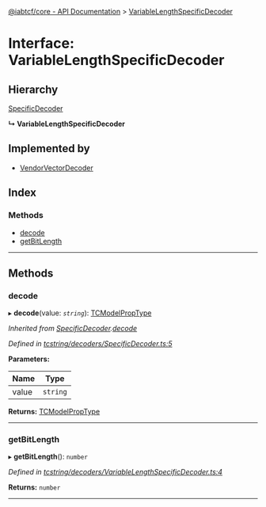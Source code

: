 [@iabtcf/core - API Documentation](../README.md) > [VariableLengthSpecificDecoder](../interfaces/variablelengthspecificdecoder.md)

# Interface: VariableLengthSpecificDecoder

## Hierarchy

 [SpecificDecoder](specificdecoder.md)

**↳ VariableLengthSpecificDecoder**

## Implemented by

* [VendorVectorDecoder](../classes/vendorvectordecoder.md)

## Index

### Methods

* [decode](variablelengthspecificdecoder.md#decode)
* [getBitLength](variablelengthspecificdecoder.md#getbitlength)

---

## Methods

<a id="decode"></a>

###  decode

▸ **decode**(value: *`string`*): [TCModelPropType](../#tcmodelproptype)

*Inherited from [SpecificDecoder](specificdecoder.md).[decode](specificdecoder.md#decode)*

*Defined in [tcstring/decoders/SpecificDecoder.ts:5](https://github.com/chrispaterson/iabtcf-es/blob/b3164e6/modules/core/src/tcstring/decoders/SpecificDecoder.ts#L5)*

**Parameters:**

| Name | Type |
| ------ | ------ |
| value | `string` |

**Returns:** [TCModelPropType](../#tcmodelproptype)

___
<a id="getbitlength"></a>

###  getBitLength

▸ **getBitLength**(): `number`

*Defined in [tcstring/decoders/VariableLengthSpecificDecoder.ts:4](https://github.com/chrispaterson/iabtcf-es/blob/b3164e6/modules/core/src/tcstring/decoders/VariableLengthSpecificDecoder.ts#L4)*

**Returns:** `number`

___

